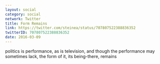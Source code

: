 ```yaml
---
layout: social
category: social
network: Twitter
title: Form Remains
link: https://twitter.com/steinea/status/707807522388836352
twitterID: 707807522388836352
date: 2016-03-09
---
```


politics is performance, as is television, and though the performance may sometimes lack, the form of it, its being-there, remains
